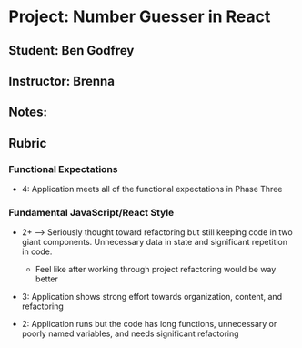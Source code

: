 # Project: Number Guesser in React
## Student: Ben Godfrey
## Instructor: Brenna
## Notes:

## Rubric

### Functional Expectations

- 4: Application meets all of the functional expectations in Phase Three

### Fundamental JavaScript/React Style

- 2+  --> Seriously thought toward refactoring but still keeping code in two giant components. Unnecessary data in state and significant repetition in code.
  - Feel like after working through project refactoring would be way better

- 3: Application shows strong effort towards organization, content, and refactoring
- 2: Application runs but the code has long functions, unnecessary or poorly named variables, and needs significant refactoring
